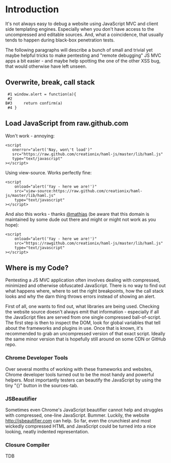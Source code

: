 # Introduction #

It's not always easy to debug a website using JavaScript MVC and client side templating engines. Especially when you don't have access to the uncompressed and editable sources. And, what a coincidence, that usually tends to happen during black-box penetration tests.

The following paragraphs will describe a bunch of small and trivial yet maybe helpful tricks to make pentesting and "remote debugging" JS MVC apps a bit easier - and maybe help spotting the one of the other XSS bug, that would otherwise have left unseen.

## Overwrite, break, call stack ##

```
 #1 window.alert = function(a){
 #2
B#3     return confirm(a)
 #4 }
```

## Load JavaScript from raw.github.com ##


Won't work - annoying:

```
<script 
   onerror="alert('Nay, won\'t load')" 
   src="https://raw.github.com/creationix/haml-js/master/lib/haml.js" 
   type="text/javascript"
></script>
```

Using view-source. Works perfectly fine:

```
<script 
    onload="alert('Yay - here we are!')" 
    src="view-source:https://raw.github.com/creationix/haml-js/master/lib/haml.js" 
    type="text/javascript"
></script>
```

And also this works - thanks [@mathias](https://twitter.com/mathias) (be aware that this domain is maintained by some dude out there and might or might not work as you hope):

```
<script 
    onload="alert('Yay - here we are!')" 
    src="https://rawgithub.com/creationix/haml-js/master/lib/haml.js" 
    type="text/javascript"
></script>
```

## Where is my Code? ##

Pentesting a JS MVC application often involves dealing with compressed, minimized and otherwise obfuscated JavaScript. There is no way to find out what happens where, where to set the right breakpoints, how the call stack looks and why the darn thing throws errors instead of showing an alert.

First of all, one wants to find out, what libraries are being used. Checking the website source doesn't always emit that information - especially if all the JavaScript files are served from one single compressed ball-of-script. The first step is then to inspect the DOM, look for global variables that tell about the frameworks and plugins in use. Once that is known, it's recommended to grab an uncompressed version of that exact script. Ideally the same minor version that is hopefully still around on some CDN or GitHub repo.

### Chrome Developer Tools ###

Over several months of working with these frameworks and websites, Chrome developer tools turned out to be the most handy and powerful helpers. Most importantly testers can beautify the JavaScript by using the tiny "{}" button in the sources-tab.

### JSBeautifier ###

Sometimes even Chrome's JavaScript beautifier cannot help and struggles with compressed, one-line JavaScript. Bummer. Luckily, the website http://jsbeautifier.com can help. So far, even the crunchiest and most wickedly compressed HTML and JavaScript could be turned into a nice looking, neatly indented representation.

### Closure Compiler ###

TDB
